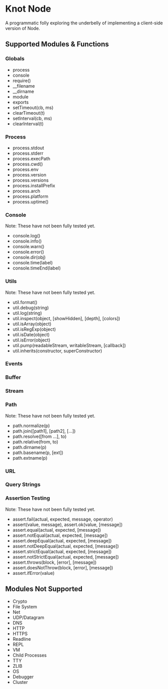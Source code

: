 # Knot Node

A programmatic folly exploring the underbelly of implementing a client-side version of Node.

## Supported Modules & Functions

### Globals

* process
* console
* require()
* __filename
* __dirname
* module
* exports
* setTimeout(cb, ms)
* clearTimeout(t)
* setInterval(cb, ms)
* clearInterval(t)

### Process

* process.stdout
* process.stderr
* process.execPath
* process.cwd()
* process.env
* process.version
* process.versions
* process.installPrefix
* process.arch
* process.platform
* process.uptime()

### Console

Note: These have not been fully tested yet.

* console.log()
* console.info()
* console.warn()
* console.error()
* console.dir(obj)
* console.time(label)
* console.timeEnd(label)

### Utils

Note: These have not been fully tested yet.

* util.format()
* util.debug(string)
* util.log(string)
* util.inspect(object, [showHidden], [depth], [colors])
* util.isArray(object)
* util.isRegExp(object)
* util.isDate(object)
* util.isError(object)
* util.pump(readableStream, writableStream, [callback])
* util.inherits(constructor, superConstructor)

### Events
### Buffer
### Stream
### Path

Note: These have not been fully tested yet.

* path.normalize(p)
* path.join([path1], [path2], [...])
* path.resolve([from ...], to)
* path.relative(from, to)
* path.dirname(p)
* path.basename(p, [ext])
* path.extname(p)

### URL
### Query Strings

### Assertion Testing

Note: These have not been fully tested yet.

* assert.fail(actual, expected, message, operator)
* assert(value, message), assert.ok(value, [message])
* assert.equal(actual, expected, [message])
* assert.notEqual(actual, expected, [message])
* assert.deepEqual(actual, expected, [message])
* assert.notDeepEqual(actual, expected, [message])
* assert.strictEqual(actual, expected, [message])
* assert.notStrictEqual(actual, expected, [message])
* assert.throws(block, [error], [message])
* assert.doesNotThrow(block, [error], [message])
* assert.ifError(value)

## Modules Not Supported

* Crypto
* File System
* Net
* UDP/Datagram
* DNS
* HTTP
* HTTPS
* Readline
* REPL
* VM
* Child Processes
* TTY
* ZLIB
* OS
* Debugger
* Cluster
